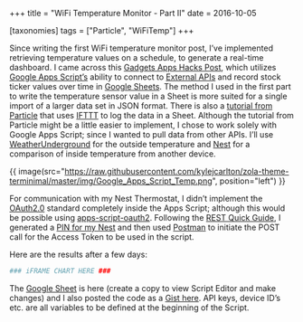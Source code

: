 +++
title = "WiFi Temperature Monitor - Part II"
date = 2016-10-05

[taxonomies]
tags = ["Particle", "WiFiTemp"]
+++

Since writing the first WiFi temperature monitor post, I’ve implemented retrieving temperature values on a schedule, to generate a real-time dashboard. I came across this [Gadgets Apps Hacks Post](http://www.gadgetsappshacks.com/2014/01/how-to-record-daily-portfolio-values-in.html), which utilizes [Google Apps Script’s](https://developers.google.com/apps-script/) ability to connect to [External APIs](https://developers.google.com/apps-script/guides/services/external) and record stock ticker values over time in [Google Sheets](https://www.google.com/sheets/about/). The method I used in the first part to write the temperature sensor value in a Sheet is more suited for a single import of a larger data set in JSON format. There is also a [tutorial from Particle](https://docs.particle.io/tutorials/projects/maker-kit/#tutorial-4-temperature-logger) that uses [IFTTT](https://ifttt.com/) to log the data in a Sheet. Although the tutorial from Particle might be a little easier to implement, I chose to work solely with Google Apps Script; since I wanted to pull data from other APIs. I’ll use [WeatherUnderground](https://www.wunderground.com/weather/api/d/docs) for the outside temperature and [Nest](https://developers.nest.com/documentation/cloud/get-started) for a comparison of inside temperature from another device.

<!-- more -->

{{ image(src="https://raw.githubusercontent.com/kylejcarlton/zola-theme-terminimal/master/img/Google_Apps_Script_Temp.png", position="left") }}

For communication with my Nest Thermostat, I didn’t implement the [OAuth2.0](https://oauth.net/2/) standard completely inside the Apps Script; although this would be possible using [apps-script-oauth2](https://github.com/googlesamples/apps-script-oauth2). Following the [REST Quick Guide](https://developers.nest.com/documentation/cloud/how-to-auth), I generated a [PIN for my Nest](https://developers.nest.com/documentation/cloud/authorization-overview#pin-based-authorization) and then used [Postman](https://www.getpostman.com/) to initiate the POST call for the Access Token to be used in the script.

Here are the results after a few days:

```bash
### iFRAME CHART HERE ###
```

The [Google Sheet](https://docs.google.com/spreadsheets/d/1ir8ENcChkleHsPGUWlmbGlXQQTnxPHI-o29nMX9jvO8/edit) is here (create a copy to view Script Editor and make changes) and I also posted the code as a [Gist here](https://gist.github.com/kylejcarlton/12a85c4a5b375eaff62ee509d76a6720). API keys, device ID’s etc. are all variables to be defined at the beginning of the Script.